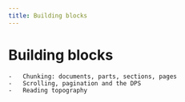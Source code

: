 ```yaml
---
title: Building blocks
---
```


# Building blocks

    -   Chunking: documents, parts, sections, pages
    -   Scrolling, pagination and the DPS
    -   Reading topography
